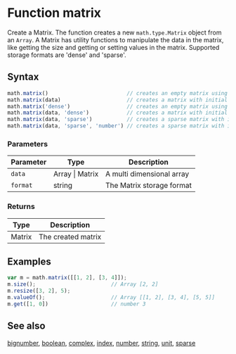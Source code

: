 <!-- Note: This file is automatically generated from source code comments. Changes made in this file will be overridden. -->

# Function matrix

Create a Matrix. The function creates a new `math.type.Matrix` object from
an `Array`. A Matrix has utility functions to manipulate the data in the
matrix, like getting the size and getting or setting values in the matrix.
Supported storage formats are 'dense' and 'sparse'.


## Syntax

```js
math.matrix()                         // creates an empty matrix using default storage format (dense).
math.matrix(data)                     // creates a matrix with initial data using default storage format (dense).
math.matrix('dense')                  // creates an empty matrix using the given storage format.
math.matrix(data, 'dense')            // creates a matrix with initial data using the given storage format.
math.matrix(data, 'sparse')           // creates a sparse matrix with initial data.
math.matrix(data, 'sparse', 'number') // creates a sparse matrix with initial data, number data type.
```

### Parameters

Parameter | Type | Description
--------- | ---- | -----------
`data` | Array &#124; Matrix | A multi dimensional array
`format` | string | The Matrix storage format

### Returns

Type | Description
---- | -----------
Matrix | The created matrix


## Examples

```js
var m = math.matrix([[1, 2], [3, 4]]);
m.size();                        // Array [2, 2]
m.resize([3, 2], 5);
m.valueOf();                     // Array [[1, 2], [3, 4], [5, 5]]
m.get([1, 0])                    // number 3
```


## See also

[bignumber](bignumber.md),
[boolean](boolean.md),
[complex](complex.md),
[index](index.md),
[number](number.md),
[string](string.md),
[unit](unit.md),
[sparse](sparse.md)
